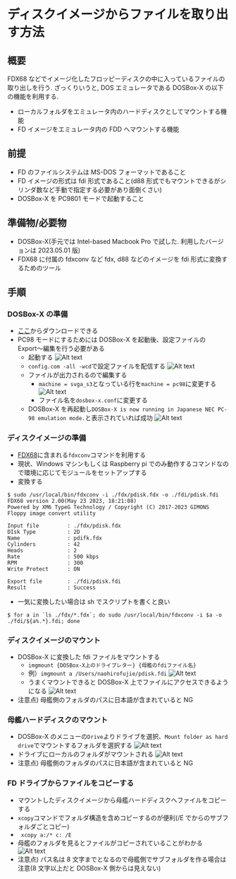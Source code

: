# ディスクイメージからファイルを取り出す方法

## 概要

FDX68 などでイメージ化したフロッピーディスクの中に入っているファイルの取り出しを行う.
ざっくりいうと, DOS エミュレータである DOSBox-X の以下の機能を利用する.

- ローカルフォルダをエミュレータ内のハードディスクとしてマウントする機能
- FD イメージをエミュレータ内の FDD へマウントする機能

## 前提

- FD のファイルシステムは MS-DOS フォーマットであること
- FD イメージの形式は fdi 形式であること(d88 形式でもマウントできるがシリンダ数など手動で指定する必要があり面倒くさい)
- DOSBox-X を PC9801 モードで起動すること

## 準備物/必要物

- DOSBox-X(手元では Intel-based Macbook Pro で試した. 利用したバージョンは 2023.05.01 版)
- FDX68 に付属の fdxconv など fdx, d88 などのイメージを fdi 形式に変換するためのツール

## 手順

### DOSBox-X の準備

- [ここ](https://dosbox-x.com/)からダウンロードできる
- PC98 モードにするためには DOSBox-X を起動後、設定ファイルの Export〜編集を行う必要がある
  - 起動する
    ![Alt text](img/image.png)
  - `config.com -all -wcd`で設定ファイルを配信する
    ![Alt text](img/image-1.png)
  - ファイルが出力されるので編集する
    - `machine = svga_s3`となっている行を`machine = pc98`に変更する
      ![Alt text](img/image-2.png)
    - ファイル名を`dosbox-x.conf`に変更する
  - DOSBox-X を再起動し`DOSBox-X is now running in Japanese NEC PC-98 emulation mode.`と表示されていれば成功
    ![Alt text](img/image-3.png)

### ディスクイメージの準備

- [FDX68](http://retropc.net/gimons/fdx68/)に含まれる`fdxconv`コマンドを利用する
- 現状、Windows マシンもしくは Raspberry pi でのみ動作するコマンドなので環境に応じてモジュールをセットアップする
- 変換する

```
$ sudo /usr/local/bin/fdxconv -i ./fdx/pdisk.fdx -o ./fdi/pdisk.fdi
FDX68 version 2.00(May 23 2023, 18:21:08)
Powered by XM6 TypeG Technology / Copyright (C) 2017-2023 GIMONS
Floppy image convert utility

Input file         : ./fdx/pdisk.fdx
DIsk Type          : 2D
Name               : pdifk.fdx
Cylinders          : 42
Heads              : 2
Rate               : 500 kbps
RPM                : 300
Write Protect      : ON

Export file        : ./fdi/pdisk.fdi
Result             : Success
```

- 一気に変換したい場合は sh でスクリプトを書くと良い

```
$ for a in `ls ./fdx/*.fdx`; do sudo /usr/local/bin/fdxconv -i $a -o ./fdi/${a%.*}.fdi; done
```

### ディスクイメージのマウント

- DOSBox-X に変換した fdi ファイルをマウントする
  - `imgmount {DOSBox-X上のドライブレター} {母艦のfdiファイル名}`
  - 例）`imgmount a /Users/naohirofujie/pdisk.fdi`
    ![Alt text](img/image-4.png)
  - うまくマウントできると DOSBox-X 上でファイルにアクセスできるようになる
    ![Alt text](img/image-5.png)
- 注意点) 母艦側のフォルダのパスに日本語が含まれていると NG

### 母艦ハードディスクのマウント

- DOSBox-X のメニューの`Drive`よりドライブを選択、`Mount folder as hard drive`でマウントするフォルダを選択する
  ![Alt text](img/image-6.png)
- ドライブにローカルのフォルダがマウントされる
  ![Alt text](img/image-7.png)
- 注意点) 母艦側のフォルダのパスに日本語が含まれていると NG

### FD ドライブからファイルをコピーする

- マウントしたディスクイメージから母艦ハードディスクへファイルをコピーする
- `xcopy`コマンドでフォルダ構造を含めコピーするのが便利(/E でからのサブフォルダごとコピー)
- ` xcopy a:/* c: /E`
- 母艦のフォルダを見るとファイルがコピーされていることがわかる
  ![Alt text](img/image-8.png)
- 注意点) パス名は 8 文字までとなるので母艦側でサブフォルダを作る場合は注意(8 文字以上だと DOSBox-X 側からは見えない)
